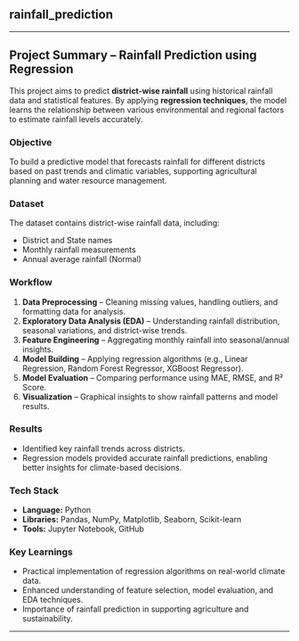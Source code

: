 ## rainfall_prediction

---

##  **Project Summary – Rainfall Prediction using Regression**

This project aims to predict **district-wise rainfall** using historical rainfall data and statistical features. By applying **regression techniques**, the model learns the relationship between various environmental and regional factors to estimate rainfall levels accurately.

###  **Objective**

To build a predictive model that forecasts rainfall for different districts based on past trends and climatic variables, supporting agricultural planning and water resource management.

###  **Dataset**

The dataset contains district-wise rainfall data, including:

* District and State names
* Monthly rainfall measurements
* Annual average rainfall (Normal)


###  **Workflow**

1. **Data Preprocessing** – Cleaning missing values, handling outliers, and formatting data for analysis.
2. **Exploratory Data Analysis (EDA)** – Understanding rainfall distribution, seasonal variations, and district-wise trends.
3. **Feature Engineering** – Aggregating monthly rainfall into seasonal/annual insights.
4. **Model Building** – Applying regression algorithms (e.g., Linear Regression, Random Forest Regressor, XGBoost Regressor).
5. **Model Evaluation** – Comparing performance using MAE, RMSE, and R² Score.
6. **Visualization** – Graphical insights to show rainfall patterns and model results.

###  **Results**

* Identified key rainfall trends across districts.
* Regression models provided accurate rainfall predictions, enabling better insights for climate-based decisions.

###  **Tech Stack**

* **Language:** Python
* **Libraries:** Pandas, NumPy, Matplotlib, Seaborn, Scikit-learn
* **Tools:** Jupyter Notebook, GitHub

###  **Key Learnings**

* Practical implementation of regression algorithms on real-world climate data.
* Enhanced understanding of feature selection, model evaluation, and EDA techniques.
* Importance of rainfall prediction in supporting agriculture and sustainability.

---

